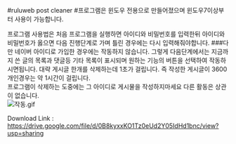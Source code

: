 #ruluweb post cleaner
#프로그램은 윈도우 전용으로 만들어졌으며 윈도우7이상부터 사용이 가능합니다.

프로그램 사용법은
처음 프로그램을 실행하면 아이디와 비밀번호를 입력한뒤 아이디와 비밀번호가 옳으면 다음 진행단계로 가며 틀린 경우에는 다시 입력해줘야합니다.
###다만 네이버 아이디로 가입한 경우에는 작동하지 않습니다.
그렇게 다음단계에서는 지금까지 쓴 글의 목록과 댓글등 기타 목록이 표시되며 원하는 기능의 버튼을 선택하여 작동하시면됩니다.
대략 게시글 한개를 삭제하는데 1초가 걸립니다. 즉 작성한 게시글이 3600개인경우는 약 1시간이 걸립니다.
<br>프로그램이 삭제하는 도중에는 그 아이디로 게시물을 작성하지마세요 다른 활동은 상관이 없습니다.</br>
<img src="http://i2.ruliweb.com/ori/17/01/19/159b57c3b7f19d5e2.gif" alt="작동.gif">

Download Link : https://drive.google.com/file/d/0B8kyxxKO1Tz0eUd2Y05IdHd1bnc/view?usp=sharing
